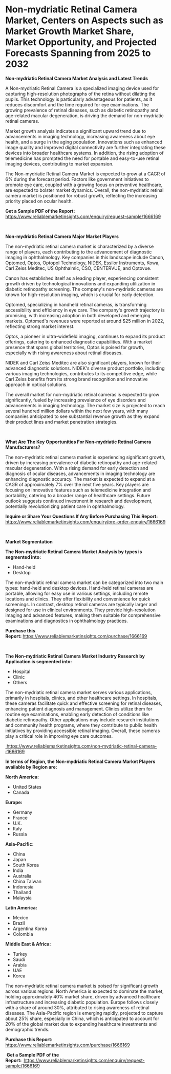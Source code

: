 <p><h1>Non-mydriatic Retinal Camera Market, Centers on Aspects such as Market Growth Market Share, Market Opportunity, and Projected Forecasts Spanning from 2025 to 2032</h1></p><p><strong>Non-mydriatic Retinal Camera Market Analysis and Latest Trends</strong></p>
<p><p>A Non-mydriatic Retinal Camera is a specialized imaging device used for capturing high-resolution photographs of the retina without dilating the pupils. This technology is particularly advantageous for patients, as it reduces discomfort and the time required for eye examinations. The growing prevalence of retinal diseases, such as diabetic retinopathy and age-related macular degeneration, is driving the demand for non-mydriatic retinal cameras. </p><p>Market growth analysis indicates a significant upward trend due to advancements in imaging technology, increasing awareness about eye health, and a surge in the aging population. Innovations such as enhanced image quality and improved digital connectivity are further integrating these devices into broader healthcare systems. In addition, the rising adoption of telemedicine has prompted the need for portable and easy-to-use retinal imaging devices, contributing to market expansion.</p><p>The Non-mydriatic Retinal Camera Market is expected to grow at a CAGR of 6% during the forecast period. Factors like government initiatives to promote eye care, coupled with a growing focus on preventive healthcare, are expected to bolster market dynamics. Overall, the non-mydriatic retinal camera market is positioned for robust growth, reflecting the increasing priority placed on ocular health.</p></p>
<p><strong>Get a Sample PDF of the Report:&nbsp;</strong> <a href="https://www.reliablemarketinsights.com/enquiry/request-sample/1666169?utm_campaign=3293&utm_medium=2&utm_source=Github&utm_content=ia&utm_term=14042025&utm_id=non-mydriatic-retinal-camera">https://www.reliablemarketinsights.com/enquiry/request-sample/1666169</a></p>
<p>&nbsp;</p>
<p><strong>Non-mydriatic Retinal Camera Major Market Players</strong></p>
<p><p>The non-mydriatic retinal camera market is characterized by a diverse range of players, each contributing to the advancement of diagnostic imaging in ophthalmology. Key companies in this landscape include Canon, Optomed, Optos, Optopol Technology, NIDEK, Essilor Instruments, Kowa, Carl Zeiss Meditec, US Ophthalmic, CSO, CENTERVUE, and Optovue.</p><p>Canon has established itself as a leading player, experiencing consistent growth driven by technological innovations and expanding utilization in diabetic retinopathy screening. The company's non-mydriatic cameras are known for high-resolution imaging, which is crucial for early detection.</p><p>Optomed, specializing in handheld retinal cameras, is transforming accessibility and efficiency in eye care. The company's growth trajectory is promising, with increasing adoption in both developed and emerging markets. Optomed's revenues were reported at around $25 million in 2022, reflecting strong market interest.</p><p>Optos, a pioneer in ultra-widefield imaging, continues to expand its product offerings, catering to enhanced diagnostic capabilities. With a market presence that spans global territories, Optos is poised for growth, especially with rising awareness about retinal diseases.</p><p>NIDEK and Carl Zeiss Meditec are also significant players, known for their advanced diagnostic solutions. NIDEK's diverse product portfolio, including various imaging technologies, contributes to its competitive edge, while Carl Zeiss benefits from its strong brand recognition and innovative approach in optical solutions.</p><p>The overall market for non-mydriatic retinal cameras is expected to grow significantly, fueled by increasing prevalence of eye disorders and advancements in imaging technology. The market size is projected to reach several hundred million dollars within the next few years, with many companies anticipated to see substantial revenue growth as they expand their product lines and market penetration strategies.</p></p>
<p>&nbsp;</p>
<p><strong>What Are The Key Opportunities For Non-mydriatic Retinal Camera Manufacturers?</strong></p>
<p><p>The non-mydriatic retinal camera market is experiencing significant growth, driven by increasing prevalence of diabetic retinopathy and age-related macular degeneration. With a rising demand for early detection and diagnosis of ocular diseases, advancements in imaging technology are enhancing diagnostic accuracy. The market is expected to expand at a CAGR of approximately 7% over the next five years. Key players are focusing on innovative features such as telemedicine integration and portability, catering to a broader range of healthcare settings. Future outlook suggests continued investment in research and development, potentially revolutionizing patient care in ophthalmology.</p></p>
<p><strong>Inquire or Share Your Questions If Any Before Purchasing This Report:</strong> <a href="https://www.reliablemarketinsights.com/enquiry/pre-order-enquiry/1666169?utm_campaign=3293&utm_medium=2&utm_source=Github&utm_content=ia&utm_term=14042025&utm_id=non-mydriatic-retinal-camera">https://www.reliablemarketinsights.com/enquiry/pre-order-enquiry/1666169</a></p>
<p>&nbsp;</p>
<p><strong>Market Segmentation</strong></p>
<p><strong>The Non-mydriatic Retinal Camera Market Analysis by types is segmented into:</strong></p>
<p><ul><li>Hand-held</li><li>Desktop</li></ul></p>
<p><p>The non-mydriatic retinal camera market can be categorized into two main types: hand-held and desktop devices. Hand-held retinal cameras are portable, allowing for easy use in various settings, including remote locations and clinics. They offer flexibility and convenience for quick screenings. In contrast, desktop retinal cameras are typically larger and designed for use in clinical environments. They provide high-resolution imaging and advanced features, making them suitable for comprehensive examinations and diagnostics in ophthalmology practices.</p></p>
<p><strong>Purchase this Report:&nbsp;</strong><a href="https://www.reliablemarketinsights.com/purchase/1666169?utm_campaign=3293&utm_medium=2&utm_source=Github&utm_content=ia&utm_term=14042025&utm_id=non-mydriatic-retinal-camera">https://www.reliablemarketinsights.com/purchase/1666169</a></p>
<p>&nbsp;</p>
<p><strong>The Non-mydriatic Retinal Camera Market Industry Research by Application is segmented into:</strong></p>
<p><ul><li>Hospital</li><li>Clinic</li><li>Others</li></ul></p>
<p><p>The non-mydriatic retinal camera market serves various applications, primarily in hospitals, clinics, and other healthcare settings. In hospitals, these cameras facilitate quick and effective screening for retinal diseases, enhancing patient diagnosis and management. Clinics utilize them for routine eye examinations, enabling early detection of conditions like diabetic retinopathy. Other applications may include research institutions and community health programs, where they contribute to public health initiatives by providing accessible retinal imaging. Overall, these cameras play a critical role in improving eye care outcomes.</p></p>
<p><a href="https://www.reliablemarketinsights.com/non-mydriatic-retinal-camera-r1666169?utm_campaign=3293&utm_medium=2&utm_source=Github&utm_content=ia&utm_term=14042025&utm_id=non-mydriatic-retinal-camera">&nbsp;https://www.reliablemarketinsights.com/non-mydriatic-retinal-camera-r1666169</a></p>
<p><strong>In terms of Region, the Non-mydriatic Retinal Camera Market Players available by Region are:</strong></p>
<p>
    <p> <strong> North America: </strong>
        <ul>
            <li>United States</li>
            <li>Canada</li>
        </ul>
        </p> 
    <p> <strong> Europe: </strong>
        <ul>
            <li>Germany</li>
            <li>France</li>
            <li>U.K.</li>
            <li>Italy</li>
            <li>Russia</li>
        </ul>
        </p> 
    <p> <strong> Asia-Pacific: </strong>
        <ul>
            <li>China</li>
            <li>Japan</li>
            <li>South Korea</li>
            <li>India</li>
            <li>Australia</li>
            <li>China Taiwan</li>
            <li>Indonesia</li>
            <li>Thailand</li>
            <li>Malaysia</li>
        </ul>
        </p> 
    <p> <strong> Latin America: </strong>
        <ul>
            <li>Mexico</li>
            <li>Brazil</li>
            <li>Argentina Korea</li>
            <li>Colombia</li>
        </ul>
        </p> 
    <p> <strong> Middle East & Africa: </strong>
        <ul>
            <li>Turkey</li>
            <li>Saudi</li>
            <li>Arabia</li>
            <li>UAE</li>
            <li>Korea</li>
        </ul>
    </p>
    </p>
<p><p>The non-mydriatic retinal camera market is poised for significant growth across various regions. North America is expected to dominate the market, holding approximately 40% market share, driven by advanced healthcare infrastructure and increasing diabetic population. Europe follows closely with a share of around 30%, attributed to rising awareness of retinal diseases. The Asia-Pacific region is emerging rapidly, projected to capture about 25% share, especially in China, which is anticipated to account for 20% of the global market due to expanding healthcare investments and demographic trends.</p></p>
<p><strong>Purchase this Report: </strong><a href="https://www.reliablemarketinsights.com/purchase/1666169?utm_campaign=3293&utm_medium=2&utm_source=Github&utm_content=ia&utm_term=14042025&utm_id=non-mydriatic-retinal-camera">https://www.reliablemarketinsights.com/purchase/1666169</a></p>
<p>&nbsp;<strong>Get a Sample PDF of the Report:&nbsp;&nbsp;</strong><a href="https://www.reliablemarketinsights.com/enquiry/request-sample/1666169?utm_campaign=3293&utm_medium=2&utm_source=Github&utm_content=ia&utm_term=14042025&utm_id=non-mydriatic-retinal-camera">https://www.reliablemarketinsights.com/enquiry/request-sample/1666169</a></p>
<p><strong></strong></p>
<p><p></p><p></p><p></p></p>